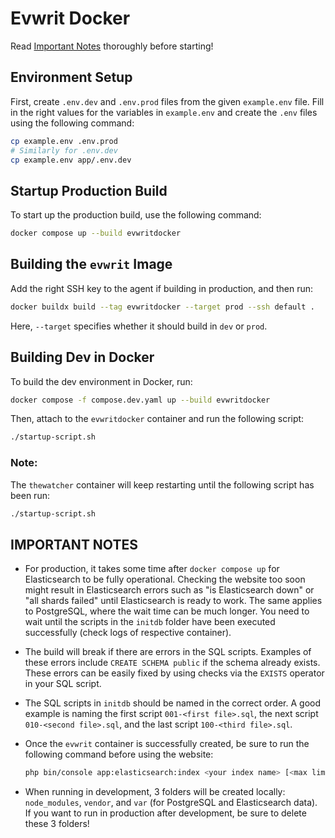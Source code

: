 

# Evwrit Docker

Read [Important Notes](#important-notes) thoroughly before starting! 

## Environment Setup

First, create `.env.dev` and `.env.prod` files from the given `example.env` file. Fill in the right values for the variables in `example.env` and create the `.env` files using the following command:
```sh
cp example.env .env.prod
# Similarly for .env.dev
cp example.env app/.env.dev
```

## Startup Production Build

To start up the production build, use the following command:
```sh
docker compose up --build evwritdocker
```

## Building the `evwrit` Image

Add the right SSH key to the agent if building in production, and then run:
```sh
docker buildx build --tag evwritdocker --target prod --ssh default .
```
Here, `--target` specifies whether it should build in `dev` or `prod`.

## Building Dev in Docker

To build the dev environment in Docker, run:
```sh
docker compose -f compose.dev.yaml up --build evwritdocker
```
Then, attach to the `evwritdocker` container and run the following script:
```sh
./startup-script.sh
```

### Note:
The `thewatcher` container will keep restarting until the following script has been run:
```sh
./startup-script.sh
```

## IMPORTANT NOTES

- For production, it takes some time after `docker compose up` for Elasticsearch to be fully operational. Checking the website too soon might result in Elasticsearch errors such as "is Elasticsearch down" or "all shards failed" until Elasticsearch is ready to work. The same applies to PostgreSQL, where the wait time can be much longer. You need to wait until the scripts in the `initdb` folder have been executed successfully (check logs of respective container).

- The build will break if there are errors in the SQL scripts. Examples of these errors include `CREATE SCHEMA public` if the schema already exists. These errors can be easily fixed by using checks via the `EXISTS` operator in your SQL script.

- The SQL scripts in `initdb` should be named in the correct order. A good example is naming the first script `001-<first file>.sql`, the next script `010-<second file>.sql`, and the last script `100-<third file>.sql`.

- Once the `evwrit` container is successfully created, be sure to run the following command before using the website:
  ```sh
  php bin/console app:elasticsearch:index <your index name> [<max limit>]
  ```

- When running in development, 3 folders will be created locally: `node_modules`, `vendor`, and `var` (for PostgreSQL and Elasticsearch data). If you want to run in production after development, be sure to delete these 3 folders!

